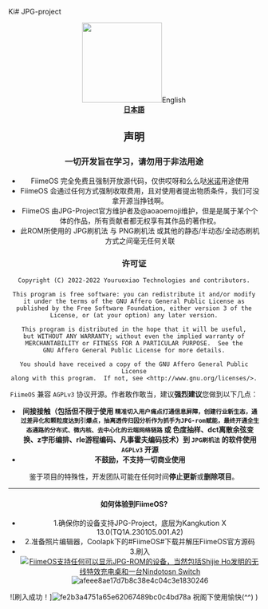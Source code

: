 Ki# JPG-project
<div align="center">
   <img width="160" src="![7753931](https://user-images.githubusercontent.com/124235372/216249236-4c40f30d-4f48-4845-ba41-b5053205b1f2.jpeg)


----
Fiime,SeeTheWorld.
FiimeOS 是一个在全平台下运行，为所有能显示JPG—rom的设备进行系统更改并催生出4396个诺贝尔奖得主的刷机方式的完整ROM生态

此项目的英文全称为File Intelligence Inter Media romEd.
母项目的英文全称为Jailbreak Permissions Grab——中文越狱权限夺取

----
**[English](README_en.md)**  
**[日本語](https://www.bilibili.com/video/BV1p64y1X7j2)**

## 声明

### 一切开发旨在学习，请勿用于非法用途

- FiimeOS 完全免费且强制开放源代码，仅供哎呀和么么哒<a href = "https://space.bilibili.com/1778026586/">米诺</a>用途使用
- FiimeOS 会通过任何方式强制收取费用，且对使用者提出物质条件，我们可没拿开源当挣钱啊。
- FiimeOS 由JPG-Project官方维护者及@aoaoemoji维护，但是是属于某个个体的作品，所有贡献者都无权享有其作品的著作权。
- 此ROM所使用的 JPG刷机法 与 PNG刷机法 或其他的静态/半动态/全动态刷机方式之间毫无任何关联

### 许可证

    Copyright (C) 2022-2022 Youruoxiao Technologies and contributors.

    This program is free software: you can redistribute it and/or modify
    it under the terms of the GNU Affero General Public License as
    published by the Free Software Foundation, either version 3 of the
    License, or (at your option) any later version.

    This program is distributed in the hope that it will be useful,
    but WITHOUT ANY WARRANTY; without even the implied warranty of
    MERCHANTABILITY or FITNESS FOR A PARTICULAR PURPOSE.  See the
    GNU Affero General Public License for more details.

    You should have received a copy of the GNU Affero General Public License
    along with this program.  If not, see <http://www.gnu.org/licenses/>.
 
`FiimeOS` 兼容 `AGPLv3` 协议开源。作者敢作敢当，建议**强烈建议**您做到以下几点：

- **间接接触（包括但不限于使用 `精准切入用户痛点打通信息屏障，创建行业新生态，通过差异化和颗粒度达到引爆点，抽离透传归因分析作为抓手为JPG-rom赋能，最终开通全生态通路的分布式、微内核、去中心化的云端网络链路` 或 色度抽样、dct离散余弦变换、z字形编排、rle游程编码、凡事霍夫编码技术）到 `JPG刷机法` 的软件使用 `AGPLv3` 开源**
- **不鼓励，不支持一切商业使用**

鉴于项目的特殊性，开发团队可能在任何时间**停止更新**或**删除项目**。

----

#### 如何体验到FiimeOS?

- 1.确保你的设备支持JPG-Project，底层为Kangkution X 13.0(TQ1A.230105.001.A2)
- 2.准备照片编辑器，Coolapk下的#FiimeOS#下载并解压FiimeOS官方源码
- 3.刷入
[![FiimeOS支持任何可以显示JPG-ROM的设备，当然包括Shijie Ho发明的无线特效充电桌和一台Nindotosn Switch](https://s1.328888.xyz/2022/08/19/B6M2U.md.jpg)](https://imgloc.com/i/B6M2U)![afeee8ae17d7b8c38e4c04c3e1830246](https://user-images.githubusercontent.com/124235372/216249620-f10950ce-7533-4b35-a1f4-fa2b36c88048.jpeg)

![刷入成功！]![fe2b3a4751a65e62067489bc0c4bd78a](https://user-images.githubusercontent.com/124235372/216249741-14aea0f8-0e3b-4b56-b439-57b9c8567466.jpeg)
祝阁下使用愉快(^^)
)
